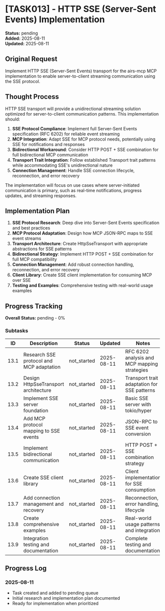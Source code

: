 # [TASK013] - HTTP SSE (Server-Sent Events) Implementation

**Status:** pending  
**Added:** 2025-08-11  
**Updated:** 2025-08-11

## Original Request
Implement HTTP SSE (Server-Sent Events) transport for the airs-mcp MCP implementation to enable server-to-client streaming communication using the SSE protocol.

## Thought Process
HTTP SSE transport will provide a unidirectional streaming solution optimized for server-to-client communication patterns. This implementation should:

1. **SSE Protocol Compliance**: Implement full Server-Sent Events specification (RFC 6202) for reliable event streaming
2. **MCP Integration**: Adapt SSE for MCP protocol needs, potentially using SSE for notifications and responses
3. **Bidirectional Workaround**: Consider HTTP POST + SSE combination for full bidirectional MCP communication
4. **Transport Trait Integration**: Follow established Transport trait patterns while accommodating SSE's unidirectional nature
5. **Connection Management**: Handle SSE connection lifecycle, reconnection, and error recovery

The implementation will focus on use cases where server-initiated communication is primary, such as real-time notifications, progress updates, and streaming responses.

## Implementation Plan
1. **SSE Protocol Research**: Deep dive into Server-Sent Events specification and best practices
2. **MCP Protocol Adaptation**: Design how MCP JSON-RPC maps to SSE event streams
3. **Transport Architecture**: Create HttpSseTransport with appropriate abstractions for SSE patterns
4. **Bidirectional Strategy**: Implement HTTP POST + SSE combination for full MCP compatibility
5. **Connection Management**: Add robust connection handling, reconnection, and error recovery
6. **Client Library**: Create SSE client implementation for consuming MCP over SSE
7. **Testing and Examples**: Comprehensive testing with real-world usage examples

## Progress Tracking

**Overall Status:** pending - 0%

### Subtasks
| ID | Description | Status | Updated | Notes |
|----|-------------|--------|---------|-------|
| 13.1 | Research SSE protocol and MCP adaptation | not_started | 2025-08-11 | RFC 6202 analysis and MCP mapping strategies |
| 13.2 | Design HttpSseTransport architecture | not_started | 2025-08-11 | Transport trait adaptation for SSE patterns |
| 13.3 | Implement SSE server foundation | not_started | 2025-08-11 | Basic SSE server with tokio/hyper |
| 13.4 | Add MCP protocol mapping to SSE events | not_started | 2025-08-11 | JSON-RPC to SSE event conversion |
| 13.5 | Implement bidirectional communication | not_started | 2025-08-11 | HTTP POST + SSE combination strategy |
| 13.6 | Create SSE client library | not_started | 2025-08-11 | Client implementation for SSE consumption |
| 13.7 | Add connection management and recovery | not_started | 2025-08-11 | Reconnection, error handling, lifecycle |
| 13.8 | Create comprehensive examples | not_started | 2025-08-11 | Real-world usage patterns and integration |
| 13.9 | Integration testing and documentation | not_started | 2025-08-11 | Complete testing and documentation |

## Progress Log
### 2025-08-11
- Task created and added to pending queue
- Initial research and implementation plan documented
- Ready for implementation when prioritized
